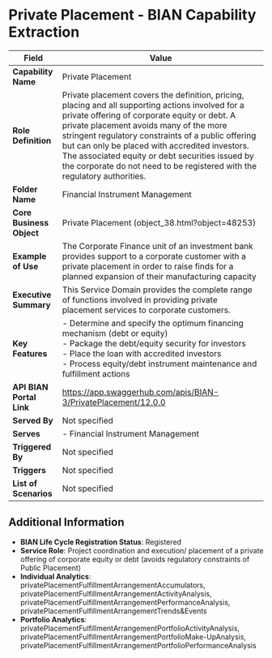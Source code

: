 # Private Placement - BIAN Capability Extraction

| Field | Value |
|-------|-------|
| **Capability Name** | Private Placement |
| **Role Definition** | Private placement covers the definition, pricing, placing and all supporting actions involved for a private offering of corporate equity or debt. A private placement avoids many of the more stringent regulatory constraints of a public offering but can only be placed with accredited investors. The associated equity or debt securities issued by the corporate do not need to be registered with the regulatory authorities. |
| **Folder Name** | Financial Instrument Management |
| **Core Business Object** | Private Placement (object_38.html?object=48253) |
| **Example of Use** | The Corporate Finance unit of an investment bank provides support to a corporate customer with a private placement in order to raise finds for a planned expansion of their manufacturing capacity |
| **Executive Summary** | This Service Domain provides the complete range of functions involved in providing private placement services to corporate customers. |
| **Key Features** | - Determine and specify the optimum financing mechanism (debt or equity)<br>- Package the debt/equity security for investors<br>- Place the loan with accredited investors<br>- Process equity/debt instrument maintenance and fulfillment actions |
| **API BIAN Portal Link** | https://app.swaggerhub.com/apis/BIAN-3/PrivatePlacement/12.0.0 |
| **Served By** | Not specified |
| **Serves** | - Financial Instrument Management |
| **Triggered By** | Not specified |
| **Triggers** | Not specified |
| **List of Scenarios** | Not specified |

## Additional Information

- **BIAN Life Cycle Registration Status**: Registered
- **Service Role**: Project coordination and execution/ placement of a private offering of corporate equity or debt (avoids regulatory constraints of Public Placement)
- **Individual Analytics**: privatePlacementFulfillmentArrangementAccumulators, privatePlacementFulfillmentArrangementActivityAnalysis, privatePlacementFulfillmentArrangementPerformanceAnalysis, privatePlacementFulfillmentArrangementTrends&Events
- **Portfolio Analytics**: privatePlacementFulfillmentArrangementPortfolioActivityAnalysis, privatePlacementFulfillmentArrangementPortfolioMake-UpAnalysis, privatePlacementFulfillmentArrangementPortfolioPerformanceAnalysis